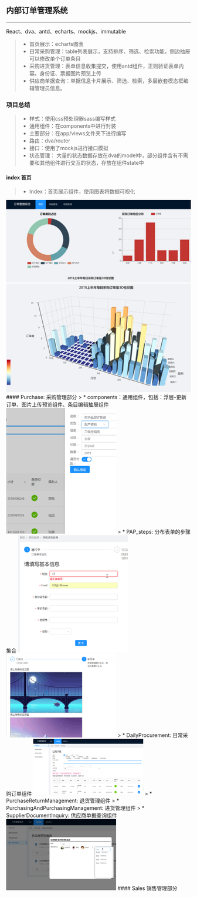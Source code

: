 ## 内部订单管理系统

------

React、dva、antd、echarts、mockjs、immutable

> * 首页展示：echarts图表
> * 日常采购管理：table列表展示，支持排序、筛选、检索功能，侧边抽屉可以修改单个订单条目
> * 采购进货管理：表单信息收集提交，使用antd组件，正则验证表单内容。身份证、票据图片预览上传
> * 供应商单据查询：单据信息卡片展示、筛选、检索，多层嵌套模态框编辑管理员信息。
### 项目总结
> * 样式：使用css预处理器sass编写样式
> * 通用组件：在components中进行封装
> * 主要部分：在app/views文件夹下进行编写
> * 路由：dva/router
> * 接口：使用了mockjs进行接口模拟
> * 状态管理： 大量的状态数据存放在dva的model中，部分组件含有不需要和其他组件进行交互的状态，存放在组件state中
#### index 首页
> * Index：首页展示组件，使用图表将数据可视化
<img src="https://github.com/Chzfly/OrderManagement/blob/master/captures/index-1.png">
<img src="https://github.com/Chzfly/OrderManagement/blob/master/captures/index-2.png">
#### Purchase: 采购管理部分
> * components：通用组件，包括：浮层-更新订单、图片上传预览组件、条目编辑抽屉组件
<img src="https://github.com/Chzfly/OrderManagement/blob/master/captures/editor.png" width="300">
> * PAP_steps: 分布表单的步骤集合
<img src="https://github.com/Chzfly/OrderManagement/blob/master/captures/step-1.png" width="300">
<img src="https://github.com/Chzfly/OrderManagement/blob/master/captures/step-2.png" width="300">
> * DailyProcurement: 日常采购订单组件
<img src="https://github.com/Chzfly/OrderManagement/blob/master/captures/purchase-1.png" width="300">
> * PurchaseReturnManagement: 退货管理组件
> * PurchasingAndPurchasingManagement: 进货管理组件
> * SupplierDocumentInquiry: 供应商单据查询组件
<img src="https://github.com/Chzfly/OrderManagement/blob/master/captures/modal-1.png" width="300">
#### Sales 销售管理部分
